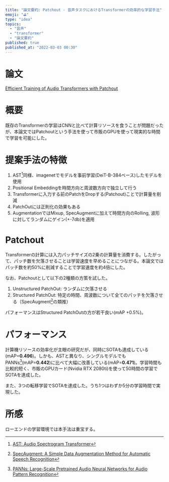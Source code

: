 ```yaml
---
title: "論文要約: Patchout - 音声タスクにおけるTransformerの効率的な学習手法"
emoji: "⛳"
type: "idea"
topics:
  - "音声"
  - "transformer"
  - "論文要約"
published: true
published_at: "2022-03-03 00:30"
---
```


# 論文

[Efficient Training of Audio Transformers with Patchout](https://arxiv.org/abs/2110.05069v2)

# 概要

既存のTransformerの学習はCNNと比べて計算リソースを食うことが問題だったが、本論文ではPatchoutという手法を使って市販のGPUを使って現実的な時間で学習を可能にした。

# 提案手法の特徴

1. AST[^3]同様、imagenetでモデルを事前学習(DeiT-B-384ベース)したモデルを使用
2. Positional Embeddingを時間方向と周波数方向で独立して行う
3. Transformerに入力する前のPatchをDropする(Patchout)ことで計算量を削減
4. PatchOutには正則化の効果もある
5. AugmentationではMixup, SpecAugmentに加えて時間方向のRolling, 波形に対してランダムにゲイン(+-7db)を適用

# Patchout

Transformerの計算には入力パッチサイズの2乗の計算量を消費する。したがって、パッチ数を欠落させることは学習速度を早めることにつながる。本論文ではパッチ数を約50%に削減することで学習速度を約4倍にした。

なお、Patchoutとして以下の2種類の方策を試した。

1. Unstructured PatchOut: ランダムに欠落させる
2. Structured PatchOut: 特定の時間、周波数について全てのパッチを欠落させる（SpecAugment[^1]の類推）

パフォーマンスはStructured PatchOutの方が若干良い(mAP +0.5%)。

# パフォーマンス

計算機リソースの効率化が主眼の研究だが、同時にSOTAも達成している(mAP=**0.496**)。しかも、ASTと異なり、シングルモデルでもPANNs[^2](mAP=**0.442**)に比べて大幅に改善している(mAP=**0.471**)。学習時間も比較的短く、市販のGPUカード(Nvidia RTX 2080ti)を使って50時間の学習でSOTAを達成した。

また、3つの転移学習でSOTAを達成した。うち1つはわずか5分の学習時間で実現した。

# 所感

ローエンドの学習環境では本手法は重宝する。

[^1]: [SpecAugment: A Simple Data Augmentation Method for Automatic Speech Recognition](https://arxiv.org/abs/1904.08779)
[^2]: [PANNs: Large-Scale Pretrained Audio Neural Networks for Audio Pattern Recognition](https://arxiv.org/abs/1912.10211)
[^3]: [AST: Audio Spectrogram Transformer](https://arxiv.org/abs/2104.01778v3)